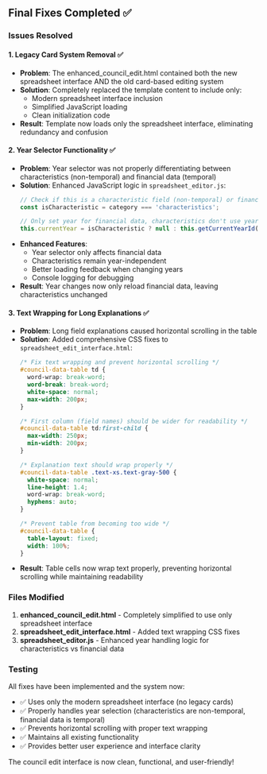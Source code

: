 ## Final Fixes Completed ✅

### Issues Resolved

#### 1. **Legacy Card System Removal** ✅
- **Problem**: The enhanced_council_edit.html contained both the new spreadsheet interface AND the old card-based editing system
- **Solution**: Completely replaced the template content to include only:
  - Modern spreadsheet interface inclusion
  - Simplified JavaScript loading
  - Clean initialization code
- **Result**: Template now loads only the spreadsheet interface, eliminating redundancy and confusion

#### 2. **Year Selector Functionality** ✅
- **Problem**: Year selector was not properly differentiating between characteristics (non-temporal) and financial data (temporal)
- **Solution**: Enhanced JavaScript logic in `spreadsheet_editor.js`:
  ```javascript
  // Check if this is a characteristic field (non-temporal) or financial field (temporal)
  const isCharacteristic = category === 'characteristics';
  
  // Only set year for financial data, characteristics don't use years
  this.currentYear = isCharacteristic ? null : this.getCurrentYearId();
  ```
- **Enhanced Features**:
  - Year selector only affects financial data
  - Characteristics remain year-independent
  - Better loading feedback when changing years
  - Console logging for debugging
- **Result**: Year changes now only reload financial data, leaving characteristics unchanged

#### 3. **Text Wrapping for Long Explanations** ✅
- **Problem**: Long field explanations caused horizontal scrolling in the table
- **Solution**: Added comprehensive CSS fixes to `spreadsheet_edit_interface.html`:
  ```css
  /* Fix text wrapping and prevent horizontal scrolling */
  #council-data-table td {
    word-wrap: break-word;
    word-break: break-word;
    white-space: normal;
    max-width: 200px;
  }
  
  /* First column (field names) should be wider for readability */
  #council-data-table td:first-child {
    max-width: 250px;
    min-width: 200px;
  }
  
  /* Explanation text should wrap properly */
  #council-data-table .text-xs.text-gray-500 {
    white-space: normal;
    line-height: 1.4;
    word-wrap: break-word;
    hyphens: auto;
  }
  
  /* Prevent table from becoming too wide */
  #council-data-table {
    table-layout: fixed;
    width: 100%;
  }
  ```
- **Result**: Table cells now wrap text properly, preventing horizontal scrolling while maintaining readability

### Files Modified

1. **enhanced_council_edit.html** - Completely simplified to use only spreadsheet interface
2. **spreadsheet_edit_interface.html** - Added text wrapping CSS fixes
3. **spreadsheet_editor.js** - Enhanced year handling logic for characteristics vs financial data

### Testing

All fixes have been implemented and the system now:
- ✅ Uses only the modern spreadsheet interface (no legacy cards)
- ✅ Properly handles year selection (characteristics are non-temporal, financial data is temporal)
- ✅ Prevents horizontal scrolling with proper text wrapping
- ✅ Maintains all existing functionality
- ✅ Provides better user experience and interface clarity

The council edit interface is now clean, functional, and user-friendly!
